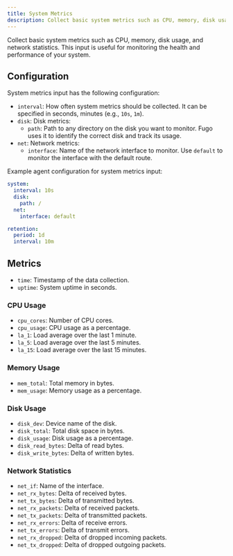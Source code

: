 ```yaml
---
title: System Metrics
description: Collect basic system metrics such as CPU, memory, disk usage, and network statistics
---
```


Collect basic system metrics such as CPU, memory, disk usage, and network statistics. This input is useful for monitoring the health and performance of your system.

## Configuration

System metrics input has the following configuration:

- `interval`: How often system metrics should be collected. It can be specified in seconds, minutes (e.g., `10s`, `1m`).
- `disk`: Disk metrics:
    - `path`: Path to any directory on the disk you want to monitor. Fugo uses it to identify the correct disk and track its usage.
- `net`: Network metrics:
    - `interface`: Name of the network interface to monitor. Use `default` to monitor the interface with the default route.

Example agent configuration for system metrics input:

```yaml
system:
  interval: 10s
  disk:
    path: /
  net:
    interface: default

retention:
  period: 1d
  interval: 10m
```

## Metrics

- `time`: Timestamp of the data collection.
- `uptime`: System uptime in seconds.

### CPU Usage

- `cpu_cores`: Number of CPU cores.
- `cpu_usage`: CPU usage as a percentage.
- `la_1`: Load average over the last 1 minute.
- `la_5`: Load average over the last 5 minutes.
- `la_15`: Load average over the last 15 minutes.

### Memory Usage

- `mem_total`: Total memory in bytes.
- `mem_usage`: Memory usage as a percentage.

### Disk Usage

- `disk_dev`: Device name of the disk.
- `disk_total`: Total disk space in bytes.
- `disk_usage`: Disk usage as a percentage.
- `disk_read_bytes`: Delta of read bytes.
- `disk_write_bytes`: Delta of written bytes.

### Network Statistics

- `net_if`: Name of the interface.
- `net_rx_bytes`: Delta of received bytes.
- `net_tx_bytes`: Delta of transmitted bytes.
- `net_rx_packets`: Delta of received packets.
- `net_tx_packets`: Delta of transmitted packets.
- `net_rx_errors`: Delta of receive errors.
- `net_tx_errors`: Delta of transmit errors.
- `net_rx_dropped`: Delta of dropped incoming packets.
- `net_tx_dropped`: Delta of dropped outgoing packets.
